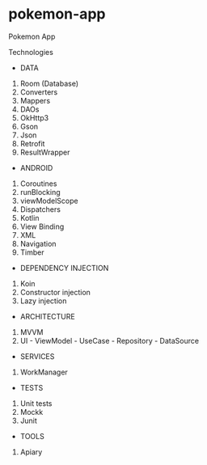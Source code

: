 # pokemon-app
Pokemon App

Technologies
- DATA
1. Room (Database)
2. Converters
3. Mappers
4. DAOs
5. OkHttp3
6. Gson
7. Json
8. Retrofit
9. ResultWrapper

- ANDROID
1. Coroutines
2. runBlocking
3. viewModelScope
4. Dispatchers
5. Kotlin
6. View Binding
7. XML
8. Navigation
9. Timber

- DEPENDENCY INJECTION
1. Koin
2. Constructor injection
3. Lazy injection

- ARCHITECTURE
1. MVVM
2. UI - ViewModel - UseCase - Repository - DataSource

- SERVICES
1. WorkManager

- TESTS
1. Unit tests
2. Mockk
3. Junit

- TOOLS
1. Apiary
